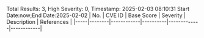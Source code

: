 Total Results: 3, High Severity: 0, Timestamp: 2025-02-03 08:10:31
Start Date:now;End Date:2025-02-02
| No. | CVE ID | Base Score | Severity | Description | References |
|-----|--------|------------|----------|-------------|------------|
